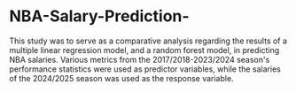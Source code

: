 # NBA-Salary-Prediction-
This study was to serve as a comparative analysis regarding the results of a multiple linear regression model, and a random forest model, in predicting NBA salaries. Various metrics from the 2017/2018-2023/2024 season's performance statistics were used as predictor variables, while the salaries of the 2024/2025 season was used as the response variable.
